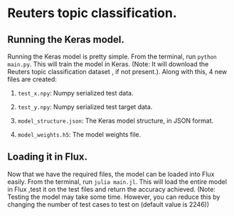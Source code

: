 
# Reuters topic classification.

## Running the Keras model.

Running the Keras model is pretty simple. From the terminal, run `python main.py`. This will train the model in Keras. (Note: It will download the Reuters topic classification dataset , if not present.). Along with this, 4 new files are created:

1. `test_x.npy`: Numpy serialized test data.

2. `test_y.npy`: Numpy serialized test target data.

3. `model_structure.json`: The Keras model structure, in JSON format.

4. `model_weights.h5`: The model weights file.

## Loading it in Flux.

Now that we have the required files, the model can be loaded into Flux easily. From the terminal, run `julia main.jl`. This will load  the entire model in Flux ,test it on the test files and return the accuracy achieved. (Note: Testing the model may take some time. However, you can reduce this by changing the number of test cases to test on (default value is 2246))